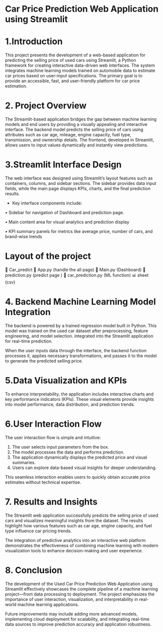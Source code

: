 # Car Price Prediction Web Application using Streamlit

# 1.Introduction
This project presents the development of a web-based application for predicting the selling price of used cars using Streamlit, a Python framework for creating interactive data-driven web interfaces. The system integrates machine learning models trained on automobile data to estimate car prices based on user-input specifications. The primary goal is to provide an accessible, fast, and user-friendly platform for car price estimation.

# 2. Project Overview
The Streamlit-based application bridges the gap between machine learning models and end users by providing a visually appealing and interactive interface. The backend model predicts the selling price of cars using attributes such as car age, mileage, engine capacity, fuel type, transmission, and ownership details. The frontend, developed in Streamlit, allows users to input values dynamically and instantly view predictions.

# 3.Streamlit Interface Design
The web interface was designed using Streamlit’s layout features such as containers, columns, and sidebar sections. The sidebar provides data input fields, while the main page displays KPIs, charts, and the final prediction results.

*  Key interface components include:
  
• Sidebar for navigation of Dashboard and prediction page.

• Main content area for visual analytics and prediction display

• KPI summary panels for metrics like average price, number of cars, and brand-wise trends

# Layout of the project
📁 Car_predict 
    📃  App.py (handle the all page)
          📃 Main.py (Dashboard)
                📃 prediction.py (predict page )
                      📃 car_prediction.py (ML function)
                         📊 sheet (csv)

# 4. Backend Machine Learning Model Integration
The backend is powered by a trained regression model built in Python. This model was trained on the used car dataset after preprocessing, feature engineering, and model selection. integrated into the Streamlit application for real-time prediction.

When the user inputs data through the interface, the backend function processes it, applies necessary transformations, and passes it to the model to generate the predicted selling price.

# 5.Data Visualization and KPIs

To enhance interpretability, the application includes interactive charts and key performance indicators (KPIs). These visual elements provide insights into model performance, data distribution, and prediction trends.


# 6.User Interaction Flow

The user interaction flow is simple and intuitive:
1. The user selects input parameters from the box.
2. The model processes the data and performs prediction.
3. The application dynamically displays the predicted price and visual summaries.
4. Users can explore data-based visual insights for deeper understanding.

This seamless interaction enables users to quickly obtain accurate price estimates without technical expertise.

# 7. Results and Insights
The Streamlit web application successfully predicts the selling price of used cars and visualizes meaningful insights from the dataset. The results highlight how various features such as car age, engine capacity, and fuel type influence car pricing trends.

The integration of predictive analytics into an interactive web platform demonstrates the effectiveness of combining machine learning with modern visualization tools to enhance decision-making and user experience.

# 8. Conclusion
The development of the Used Car Price Prediction Web Application using Streamlit effectively showcases the complete pipeline of a machine learning project—from data processing to deployment. The project emphasizes the importance of user interaction, visualization, and interpretability in real-world machine learning applications.

Future improvements may include adding more advanced models, implementing cloud deployment for scalability, and integrating real-time data sources to improve prediction accuracy and application robustness.
